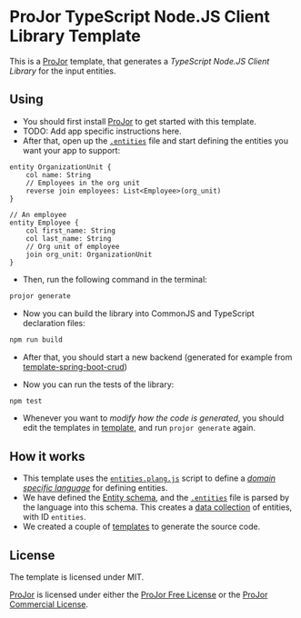 # ProJor TypeScript Node.JS Client Library Template

This is a [ProJor](https://projor.io) template, that generates a _TypeScript Node.JS Client Library_ for the input entities.

## Using

* You should first install [ProJor](https://projor.io) to get started with this template.
* TODO: Add app specific instructions here.
* After that, open up the [`.entities`](.entities) file and start defining the entities you want your app to support:

```
entity OrganizationUnit {
    col name: String
    // Employees in the org unit
    reverse join employees: List<Employee>(org_unit)
}

// An employee
entity Employee {
    col first_name: String
    col last_name: String
    // Org unit of employee
    join org_unit: OrganizationUnit
}
```

* Then, run the following command in the terminal:

```bash
projor generate
```

* Now you can build the library into CommonJS and TypeScript declaration files:

```bash
npm run build
```

* After that, you should start a new backend (generated for example from [template-spring-boot-crud](https://github.com/SIOCODE-Open/template-spring-boot-crud))

* Now you can run the tests of the library:

```bash
npm test
```

* Whenever you want to _modify how the code is generated_, you should edit the templates in [template](template/), and run `projor generate` again.

## How it works

* This template uses the [`entities.plang.js`](language/entities.plang.js) script to define a _[domain specific language](https://docs.projor.io/overview/languages.html)_ for defining entities.
* We have defined the [Entity schema](schema/Entity.pschema.yaml), and the [`.entities`](.entities) file is parsed by the language into this schema. This creates a [data collection](https://docs.projor.io/overview/data-collections.html) of entities, with ID `entities`.
* We created a couple of [templates](template/) to generate the source code.

## License

The template is licensed under MIT.

[ProJor](https://projor.io) is licensed under either the [ProJor Free License](https://license.projor.io) or the [ProJor Commercial License](https://license.projor.io).
